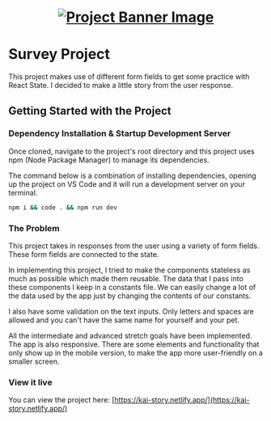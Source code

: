 <h1 align="center">
  <a href="">
    <img src="/src/assets/survey.svg" alt="Project Banner Image">
  </a>
</h1>

# Survey Project

This project makes use of different form fields to get some practice with React State. I decided to make a little story from the user response.

## Getting Started with the Project

### Dependency Installation & Startup Development Server

Once cloned, navigate to the project's root directory and this project uses npm (Node Package Manager) to manage its dependencies.

The command below is a combination of installing dependencies, opening up the project on VS Code and it will run a development server on your terminal.

```bash
npm i && code . && npm run dev
```

### The Problem

This project takes in responses from the user using a variety of form fields. These form fields are connected to the state.

In implementing this project, I tried to make the components stateless as much as possible which made them reusable. The data that I pass into these components I keep in a constants file. We can easily change a lot of the data used by the app just by changing the contents of our constants.

I also have some validation on the text inputs. Only letters and spaces are allowed and you can't have the same name for yourself and your pet.

All the intermediate and advanced stretch goals have been implemented. The app is also responsive. There are some elements and functionality that only show up in the mobile version, to make the app more user-friendly on a smaller screen.

### View it live

You can view the project here:
[https://kai-story.netlify.app/](https://kai-story.netlify.app/)
